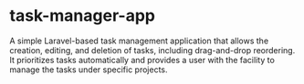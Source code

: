 # task-manager-app
A simple Laravel-based task management application that allows the creation, editing, and deletion of tasks, including drag-and-drop reordering. It prioritizes tasks automatically and provides a user with the facility to manage the tasks under specific projects. 
